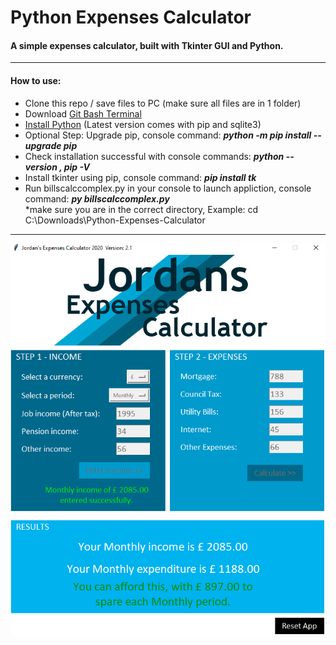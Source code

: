 # Python Expenses Calculator
#### A simple expenses calculator, built with Tkinter GUI and Python. 
***
#### How to use:
+ Clone this repo / save files to PC (make sure all files are in 1 folder)
+ Download [Git Bash Terminal](https://gitforwindows.org/)
+ [Install Python](https://www.python.org/downloads/) (Latest version comes with pip and sqlite3)
+ Optional Step: Upgrade pip, console command: ***python -m pip install --upgrade pip***
+ Check installation successful with console commands:   ***python --version ,  pip -V***
+ Install tkinter using pip, console command:   ***pip install tk***
+ Run billscalccomplex.py in your console to launch appliction, console command:   ***py billscalccomplex.py*** <br>
*make sure you are in the correct directory, Example:  cd C:\Downloads\Python-Expenses-Calculator
***
![alt text][system]


[system]: https://github.com/jdzine92/Python-Expenses-Calculator/blob/master/expenses-calc-system.png "Jordan Expenses Calc"



